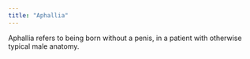 ```yaml
---
title: "Aphallia"
---
```


<p>Aphallia refers to being born without a penis, in a patient with otherwise typical male anatomy.</p>